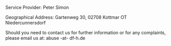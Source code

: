 Service Provider: Peter Simon

Geographical Address: Gartenweg 30, 02708 Kottmar OT Niedercunnersdorf 

Should you need to contact us for further information or for any complaints, please email us at: abuse -at- df-h.de 
